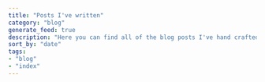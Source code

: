 ```yaml
---
title: "Posts I've written"
category: "blog"
generate_feed: true
description: "Here you can find all of the blog posts I've hand crafted over the years"
sort_by: "date"
tags:
- "blog"
- "index"
---
```

